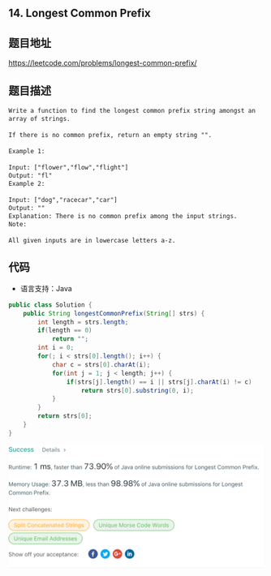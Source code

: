 ## 14. Longest Common Prefix

## 题目地址
https://leetcode.com/problems/longest-common-prefix/

## 题目描述
```
Write a function to find the longest common prefix string amongst an array of strings.

If there is no common prefix, return an empty string "".

Example 1:

Input: ["flower","flow","flight"]
Output: "fl"
Example 2:

Input: ["dog","racecar","car"]
Output: ""
Explanation: There is no common prefix among the input strings.
Note:

All given inputs are in lowercase letters a-z.
```


## 代码
* 语言支持：Java

```java
public class Solution {
    public String longestCommonPrefix(String[] strs) {
        int length = strs.length;
		if(length == 0)
			return "";
		int i = 0;
        for(; i < strs[0].length(); i++) {
        	char c = strs[0].charAt(i);
        	for(int j = 1; j < length; j++) {
        		if(strs[j].length() == i || strs[j].charAt(i) != c)
        			return strs[0].substring(0, i);
        	}
        }
        return strs[0];
    }
}
```
![](../../static-file/problems/leetcode.com_problems_longest-common-prefix_submissions_.png)